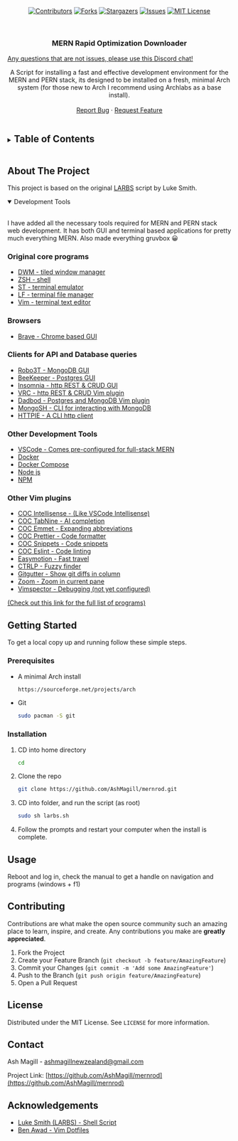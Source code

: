 
<span align="center">

[![Contributors][contributors-shield]][contributors-url]
[![Forks][forks-shield]][forks-url]
[![Stargazers][stars-shield]][stars-url]
[![Issues][issues-shield]][issues-url]
[![MIT License][license-shield]][license-url]



</span>

<br />
<p align="center">

  <h3 align="center">MERN Rapid Optimization Downloader</h3> 
<a href="https://discord.gg/GNfmWj3dsd">Any questions that are not issues, please use this Discord chat!</a>

  <p align="center">
  A Script for installing a fast and effective development environment for the MERN and PERN stack, its designed to be installed on a fresh, minimal Arch system (for those new to Arch I recommend using Archlabs as a base install). 
    <br />
    <!--<br />-->
    <br />
    <!--<a href="https://github.com/AshMagill/mernrod">View Demo</a>-->
    <!--·-->
    <a href="https://github.com/AshMagill/mernrod/issues">Report Bug</a>
    ·
    <a href="https://github.com/AshMagill/mernrod/issues">Request Feature</a>
  </p>
</p>



<!-- TABLE OF CONTENTS -->
<details>
  <Summary><h2 style="display: inline-block">Table of Contents</h2></Summary>
  <ol>
    <li>
      <a href="#about-the-project">About The Project</a>
      <ul>
        <li><a href="#about-the-project">Built With</a></li>
        <li><a href="#about-the-project">Development Tools</a></li>
      </ul>
    </li>
    <li>
      <a href="#getting-started">Getting Started</a>
      <ul>
        <li><a href="#prerequisites">Prerequisites</a></li>
        <li><a href="#prerequisites">Installation</a></li>
      </ul>
    </li>
    <li>
      <a href="#demo-video">Usage</a>
      <ul>
       <li><a href="#demo-video">Demo Video</a></li>
      </ul>
    </li>
    <li><a href="#contributing">Contributing</a></li>
    <li><a href="#license">License</a></li>
    <li><a href="#contact">Contact</a></li>
    <li><a href="#acknowledgements">Acknowledgements</a></li>
  </ol>
</details>



<!-- ABOUT THE PROJECT -->
## About The Project

This project is based on the original <a href="https://github.com/LukeSmithxyz/LARBS">LARBS</a> script by Luke Smith.

<details open="open">
<Summary>Development Tools</Summary>
<br>

I have added all the necessary tools required for MERN and PERN stack web development. It has both GUI and terminal based applications for pretty much everything MERN. Also made everything gruvbox 😀 

### Original core programs
* [DWM - tiled window manager](https://dwm.suckless.org/)
* [ZSH - shell](https://www.zsh.org/)
* [ST - terminal emulator](https://st.suckless.org/)
* [LF - terminal file manager](https://github.com/ptzz/lf.vim)
* [Vim - terminal text editor](https://github.com/www.vim.org/)

### Browsers
* [Brave - Chrome based GUI](https://www.youtube.com)

### Clients for API and Database queries 
* [Robo3T - MongoDB GUI](https://robomongo.org/)
* [BeeKeeper - Postgres GUI](https://www.beekeeperstudio.io/)
* [Insomnia - http REST & CRUD GUI](https://insomnia.rest/)
* [VRC - http REST & CRUD Vim plugin](https://github.com/diepm/vim-rest-console)
* [Dadbod - Postgres and MongoDB Vim plugin](https://github.com/tpope/vim-dadbod)
* [MongoSH - CLI for interacting with MongoDB](https://www.mongosh.com)
* [HTTPIE - A CLI http client](https://www.httpie.com)

### Other Development Tools
* [VSCode - Comes pre-configured for full-stack MERN](https://www.vscode.com)
* [Docker](docker.com)
* [Docker Compose](https://docs.docker.com/compose)
* [Node js](https://nodejs.org/en/)
* [NPM](https://www.npmjs.com/)

### Other Vim plugins
* [COC Intellisense - (Like VSCode Intellisense)](https://github.com/neoclide/coc-emmet)
* [COC TabNine - AI completion](https://www.tabnine.com/)
* [COC Emmet - Expanding abbreviations](https://github.com/neoclide/coc-emmet)
* [COC Prettier - Code formatter](https://github.com/neoclide/coc-prettier)
* [COC Snippets - Code snippets](https://github.com/neoclide/coc-snippets)
* [COC Eslint - Code linting](https://github.com/neoclide/coc-eslint)
* [Easymotion - Fast travel](https://github.com/easymotion/vim-easymotion)
* [CTRLP - Fuzzy finder](https://github.com/kien/ctrlp.vim)
* [Gitgutter - Show git diffs in column](https://github.com/airblade/vim-gitgutter)
* [Zoom - Zoom in current pane](https://github.com/dhruvasagar/vim-zoom)
* [Vimspector - Debugging (not yet configured)](https://github.com/puremourning/vimspector)

[<p>(Check out this link for the full list of programs)</p>](https://raw.githubusercontent.com/AshMagill/mernrod/main/progs.csv)

</details>

<!-- GETTING STARTED -->
## Getting Started

To get a local copy up and running follow these simple steps.

### Prerequisites

* A minimal Arch install
  ```sh
  https://sourceforge.net/projects/arch
  ```
* Git
  ```sh
  sudo pacman -S git
  ```

### Installation


1. CD into home directory 
   ```sh
   cd
   ```
2. Clone the repo
   ```sh
   git clone https://github.com/AshMagill/mernrod.git
   ```
3. CD into folder, and run the script (as root)
   ```sh
   sudo sh larbs.sh 
   ```
4. Follow the prompts and restart your computer when the install is complete.

<!-- USAGE -->
## Usage

Reboot and log in, check the manual to get a handle on navigation and programs (windows + f1)

<!-- CONTRIBUTING -->
## Contributing

Contributions are what make the open source community such an amazing place to learn, inspire, and create. Any contributions you make are **greatly appreciated**.

1. Fork the Project
2. Create your Feature Branch (`git checkout -b feature/AmazingFeature`)
3. Commit your Changes (`git commit -m 'Add some AmazingFeature'`)
4. Push to the Branch (`git push origin feature/AmazingFeature`)
5. Open a Pull Request

<!-- LICENSE -->
## License

Distributed under the MIT License. See `LICENSE` for more information.

<!-- CONTACT -->
## Contact

Ash Magill - ashmagillnewzealand@gmail.com

Project Link: [https://github.com/AshMagill/mernrod](https://github.com/AshMagill/mernrod)

<!-- ACKNOWLEDGEMENTS -->

## Acknowledgements
* [Luke Smith (LARBS) - Shell Script](https://www.webpagefx.com/tools/emoji-cheat-sheet)
* [Ben Awad - Vim Dotfiles](https://choosealicense.com)

<!-- MARKDOWN LINKS & IMAGES -->
<!-- https://www.markdownguide.org/basic-syntax/#reference-style-links -->
[contributors-shield]: https://img.shields.io/github/contributors/AshMagill/mernrod.svg?style=for-the-badge
[contributors-url]: https://github.com/AshMagill/mernrod/graphs/contributors
[forks-shield]: https://img.shields.io/github/forks/AshMagill/mernrod.svg?style=for-the-badge
[forks-url]: https://github.com/AshMagill/mernrod/network/members
[stars-shield]: https://img.shields.io/github/stars/AshMagill/mernrod.svg?style=for-the-badge
[issues-url]: https://github.com/AshMagill/pern-art-gallery/issues
[stars-url]: https://github.com/AshMagill/mernrod/stargazers
[issues-shield]: https://img.shields.io/github/issues/AshMagill/mernrod.svg?style=for-the-badge
[license-shield]: https://img.shields.io/github/license/AshMagill/mernrod.svg?style=for-the-badge
[license-url]: https://github.com/AshMagill/mernrod/blob/main/LICENSE 

